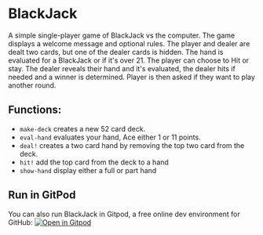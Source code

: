 #  BlackJack

A simple single-player game of BlackJack vs the computer. The game displays a welcome message and optional rules. The player and dealer are dealt two cards, but one of the dealer cards is hidden. The hand is evaluated for a BlackJack or if it's over 21. The player can choose to Hit or stay. The dealer reveals their hand and it's evaluated, the dealer hits if needed and a winner is determined. Player is then asked if they want to play another round.

## Functions:
- `make-deck` creates a new 52 card deck.
- `eval-hand` evaluates your hand, Ace either 1 or 11 points.
- `deal!` creates a two card hand by removing the top two card from the deck.
- `hit!` add the top card from the deck to a hand
- `show-hand` display either a full or part hand

## Run in GitPod
You can also run BlackJack in Gitpod, a free online dev environment for GitHub:
[![Open in Gitpod](https://gitpod.io/button/open-in-gitpod.svg)](https://gitpod.io/#https://github.com/DavBebawy/School-Project/BlackJack)